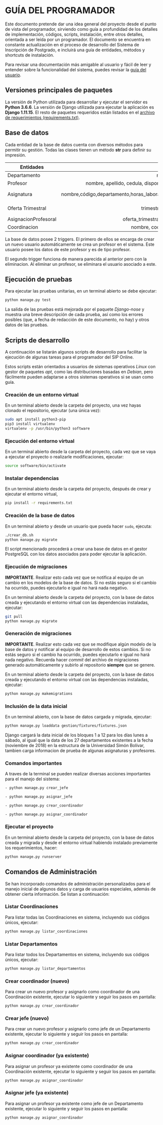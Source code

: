 # GUÍA DEL PROGRAMADOR

Este documento pretende dar una idea general del proyecto desde el punto de vista del programador, sirviendo como guía a profundidad de los detalles de implementación, códigos, scripts, instalación, entre otros detalles, orientada a ser leída por un programador. El documento se encuentra en constante actualización en el proceso de desarrollo del Sistema de Inscripción de Postgrado, e incluirá una guía de entidades, métodos y shortcuts de instalación.

Para revisar una documentación más amigable al usuario y fácil de leer y entender sobre la funcionalidad del sistema, puedes revisar la [guía del usuario](GUIA-USUARIO.md).

## Versiones principales de paquetes

La versión de Python utilizada para desarrollar y ejecutar el servidor es **Python 3.6.6**. La versión de Django utilizada para ejecutar la aplicación es **Django 1.11.15**. El resto de paquetes requeridos están listados en el [archivo de requerimientos (requirements.txt)](../requirements.txt).

## Base de datos

Cada entidad de la base de datos cuenta con diversos métodos para permitir su gestión.
Todas las clases tienen un método __str__ para definir su impresión.

| Entidades     | Atributos                           | Métodos                             |
| ------------- |:-----------------------------------:|-----------------------------------:|
| Departamento  | nombre,código,jefe | tiene_jefe, jefe_coherente, __str__ |
| Profesor      | nombre, apellido, cedula, disponibilidad,departamentos,email,asignaturas,usuario| es_jefe  __str__ |
| Asignatura    | nombre,código,departamento,horas_laboratorio,horas_teoria,horas_practica,unidad_creditos,requisitos         | codigo_completo, tiene_requisito, horas_l, horas_p, horas_t, credito,profesores __str__                             |
| Oferta Trimestral | trimestre, departamento, es_final | nombre_completo,estado,asignaturas_ofertadas, __str__
| AsignacionProfesoral | oferta_trimestral,profesor,asignatura,es_final,tipo |
| Coordinacion  | nombre, codigo, asignaturas, coordinador | __str__, tiene_coordinador, ofertas_disponibles


La base de  datos posee 2 triggers.
El primero de ellos se encarga de crear un nuevo usuario automáticamente se crea un profesor en el sistema. Este usuario posee los datos de este profesor y es de tipo profesor.

El segundo trigger funciona de manera parecida al anterior pero con la eliminacion. Al eliminar un profesor, se eliminara el usuario asociado a este.

## Ejecución de pruebas

Para ejecutar las pruebas unitarias, en un terminal abierto se debe ejecutar:

```bash
python manage.py test
```

La salida de las pruebas está mejorada por el paquete *Django-nose* y muestra una breve descripción de cada prueba, así como los errores posibles (que, a fecha de redacción de este documento, no hay) y otros datos de las pruebas.

## Scripts de desarrollo

A continuación se listarán algunos scripts de desarrollo para facilitar la ejecución de algunas tareas para el programador del SIP Online.

Estos scripts están orientados a usuarios de sistemas operativos *Linux* con gestor de paquetes *apt*, como las distribuciones basadas en *Debian*, pero fácilmente pueden adaptarse a otros sistemas operativos si se usan como guía.

### Creación de un entorno virtual
En un terminal abierto desde la carpeta del proyecto, una vez hayas clonado el repositorio, ejecutar (una única vez):
```bash
sudo apt install python3-pip
pip3 install virtualenv
virtualenv -p /usr/bin/python3 software
```

### Ejecución del entorno virtual
En un terminal abierto desde la carpeta del proyecto, cada vez que se vaya a ejecutar el proyecto o realizarle modificaciones, ejecutar:
```bash
source software/bin/activate
```

### Instalar dependencias
En un terminal abierto desde la carpeta del proyecto, después de crear y ejecutar el entorno virtual,
```bash
pip install -r requirements.txt
```

### Creación de la base de datos
En un terminal abierto y desde un usuario que pueda hacer `sudo`, ejecuta:
```bash
./crear_db.sh
python manage.py migrate
```

El script mencionado procederá a crear una base de datos en el gestor PostgreSQL con los datos asociados para poder ejecutar la aplicación.

### Ejecución de migraciones
**IMPORTANTE**. Realizar esto cada vez que se notifica al equipo de un cambio en los modelos de la base de datos. Si no estás seguro si el cambio ha ocurrido, puedes ejecutarlo e igual no hará nada negativo.

En un terminal abierto desde la carpeta del proyecto, con la base de datos creada y ejecutando el entorno virtual con las dependencias instaladas, ejecutar:
```bash
git pull
python manage.py migrate
```

### Generación de migraciones
**IMPORTANTE**. Realizar esto cada vez que se modifique algún modelo de la base de datos y notificar al equipo de desarrollo de estos cambios. Si no estás seguro si el cambio ha ocurrido, puedes ejecutarlo e igual no hará nada negativo. Recuerda hacer *commit* del archivo de migraciones generado automáticamente y subirlo al repositorio **siempre** que se genere.

En un terminal abierto desde la carpeta del proyecto, con la base de datos creada y ejecutando el entorno virtual con las dependencias instaladas, ejecutar:
```bash
python manage.py makemigrations
```

### Inclusión de la data inicial
En un terminal abierto, con la base de datos cargada y migrada, ejecutar:
```bash
python manage.py loaddata gestion/fixtures/fixtures.json 
```

Django cargará la data inicial de los bloques 1 a 12 para los días lunes a sábado, al igual que la data de los 27 departamentos existentes a la fecha (noviembre de 2018) en la estructura de la Universidad Simón Bolívar, tambien carga informacion de prueba de algunas asignaturas y profesores.
### Comandos importantes

A traves de la terminal se pueden realizar diversas acciones importantes para el manejo del sistema:

```bash
- python manage.py crear_jefe
```
```bash
- python manage.py asignar_jefe
```
```bash
- python manage.py crear_coordinador
```
```bash
- python manage.py asignar_coordinador
```

### Ejecutar el proyecto
En un terminal abierto desde la carpeta del proyecto, con la base de datos creada y migrada y desde el entorno virtual habiendo instalado previamente los requerimientos, hacer:
```bash
python manage.py runserver
```

## Comandos de Administración

Se han incorporado comandos de administración personalizados para el manejo inicial de algunos datos y carga de usuarios especiales, además de obtener cierta información. Se listan a continuación:

### Listar Coordinaciones

Para listar todas las Coordinaciones en sistema, incluyendo sus códigos únicos, ejecutar:
```bash
python manage.py listar_coordinaciones
```

### Listar Departamentos

Para listar todos los Departamentos en sistema, incluyendo sus códigos únicos, ejecutar:
```bash
python manage.py listar_departamentos
```

### Crear coordinador (nuevo)

Para crear un nuevo profesor y asignarlo como coordinador de una Coordinación existente, ejecutar lo siguiente y seguir los pasos en pantalla:
```bash
python manage.py crear_coordinador
```

### Crear jefe (nuevo)

Para crear un nuevo profesor y asignarlo como jefe de un Departamento existente, ejecutar lo siguiente y seguir los pasos en pantalla:
```bash
python manage.py crear_coordinador
```

### Asignar coordinador (ya existente)

Para asignar un profesor ya existente como coordinador de una Coordinación existente, ejecutar lo siguiente y seguir los pasos en pantalla:
```bash
python manage.py asignar_coordinador
```

### Asignar jefe (ya existente)

Para asignar un profesor ya existente como jefe de un Departamento existente, ejecutar lo siguiente y seguir los pasos en pantalla:
```bash
python manage.py asignar_coordinador
```
